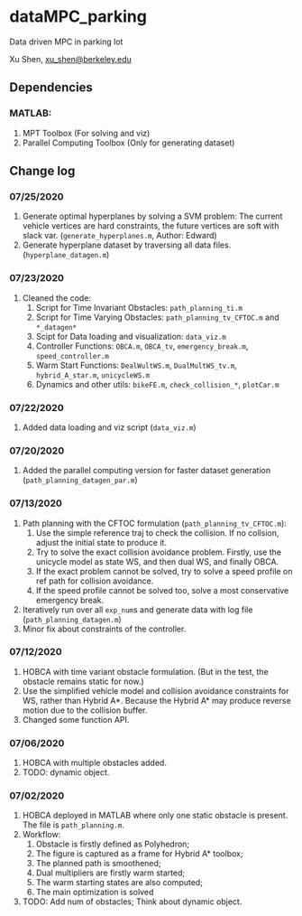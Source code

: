 # dataMPC_parking
Data driven MPC in parking lot

Xu Shen, xu_shen@berkeley.edu

## Dependencies
### MATLAB:
1. MPT Toolbox (For solving and viz)
2. Parallel Computing Toolbox (Only for generating dataset)

## Change log
### 07/25/2020
1. Generate optimal hyperplanes by solving a SVM problem: The current vehicle vertices are hard constraints, the future vertices are soft with slack var. (`generate_hyperplanes.m`, Author: Edward)
2. Generate hyperplane dataset by traversing all data files. (`hyperplane_datagen.m`)

### 07/23/2020
1. Cleaned the code:
	1. Script for Time Invariant Obstacles: `path_planning_ti.m`
	2. Script for Time Varying Obstacles: `path_planning_tv_CFTOC.m` and `*_datagen*`
	3. Scipt for Data loading and visualization: `data_viz.m`
	4. Controller Functions: `OBCA.m`, `OBCA_tv`, `emergency_break.m`, `speed_controller.m`
	5. Warm Start Functions: `DealWultWS.m`, `DualMultWS_tv.m`, `hybrid_A_star.m`, `unicycleWS.m`
	6. Dynamics and other utils: `bikeFE.m`, `check_collision_*`, `plotCar.m`

### 07/22/2020
1. Added data loading and viz script (`data_viz.m`)

### 07/20/2020
1. Added the parallel computing version for faster dataset generation (`path_planning_datagen_par.m`)

### 07/13/2020
1. Path planning with the CFTOC formulation (`path_planning_tv_CFTOC.m`):
	1. Use the simple reference traj to check the collision. If no collsion, adjust the initial state to produce it.
	2. Try to solve the exact collision avoidance problem. Firstly, use the unicycle model as state WS, and then dual WS, and finally OBCA.
	3. If the exact problem cannot be solved, try to solve a speed profile on ref path for collision avoidance.
	4. If the speed profile cannot be solved too, solve a most conservative emergency break.
2. Iteratively run over all `exp_num`s and generate data with log file (`path_planning_datagen.m`)
3. Minor fix about constraints of the controller.

### 07/12/2020
1. HOBCA with time variant obstacle formulation. (But in the test, the obstacle remains static for now.)
2. Use the simplified vehicle model and collision avoidance constraints for WS, rather than Hybrid A\*. Because the Hybrid A\* may produce reverse motion due to the collision buffer.
3. Changed some function API.

### 07/06/2020
1. HOBCA with multiple obstacles added.
2. TODO: dynamic object.

### 07/02/2020
1. HOBCA deployed in MATLAB where only one static obstacle is present. The file is `path_planning.m`.
2. Workflow:
	1. Obstacle is firstly defined as Polyhedron;
	2. The figure is captured as a frame for Hybrid A* toolbox;
	3. The planned path is smoothened;
	4. Dual multipliers are firstly warm started;
	5. The warm starting states are also computed;
	6. The main optimization is solved
3. TODO: Add num of obstacles; Think about dynamic object.
